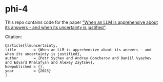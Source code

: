 # phi-4

This repo contains code for the paper ["When an LLM is apprehensive about its answers - and when its uncertainty is justified"](TBD).

Citation:
```
@article{llmuncertainty,
title        = {When an LLM is apprehensive about its answers - and when its uncertainty is justified},
author       = {Petr Sychev and Andrey Goncharov and Daniil Vyazhev and Edvard Khalafyan and Alexey Zaytsev},
howpublished = {},
year         = {2025}
}
```
